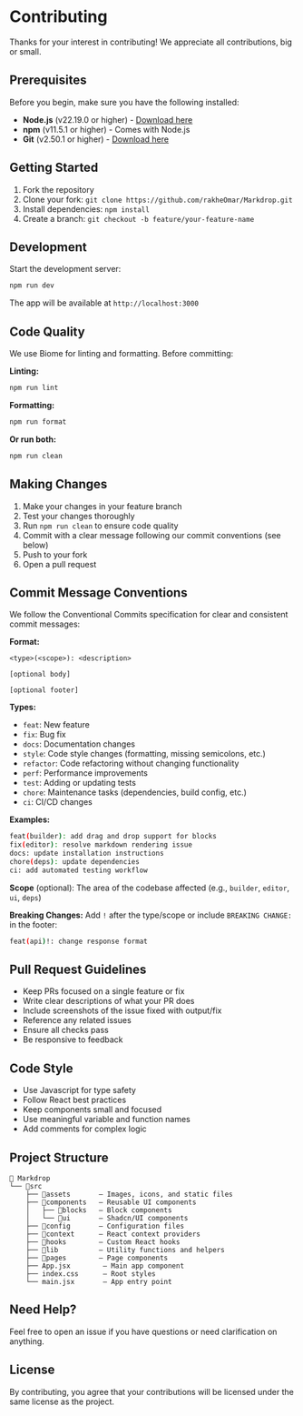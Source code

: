 # Contributing

Thanks for your interest in contributing! We appreciate all contributions, big or small.

## Prerequisites

Before you begin, make sure you have the following installed:

- **Node.js** (v22.19.0 or higher) - [Download here](https://nodejs.org/)
- **npm** (v11.5.1 or higher) - Comes with Node.js
- **Git** (v2.50.1 or higher) - [Download here](https://git-scm.com/)

## Getting Started  

1. Fork the repository
2. Clone your fork: `git clone https://github.com/rakheOmar/Markdrop.git`
3. Install dependencies: `npm install`
4. Create a branch: `git checkout -b feature/your-feature-name`

## Development

Start the development server:

```bash
npm run dev
```

The app will be available at `http://localhost:3000`

## Code Quality

We use Biome for linting and formatting. Before committing:

**Linting:**
```bash
npm run lint
```

**Formatting:**
```bash
npm run format
```

**Or run both:**
```bash
npm run clean
```

## Making Changes

1. Make your changes in your feature branch
2. Test your changes thoroughly
3. Run `npm run clean` to ensure code quality
4. Commit with a clear message following our commit conventions (see below)
5. Push to your fork
6. Open a pull request

## Commit Message Conventions

We follow the Conventional Commits specification for clear and consistent commit messages:

**Format:**
```
<type>(<scope>): <description>

[optional body]

[optional footer]
```

**Types:**
- `feat`: New feature
- `fix`: Bug fix
- `docs`: Documentation changes
- `style`: Code style changes (formatting, missing semicolons, etc.)
- `refactor`: Code refactoring without changing functionality
- `perf`: Performance improvements
- `test`: Adding or updating tests
- `chore`: Maintenance tasks (dependencies, build config, etc.)
- `ci`: CI/CD changes

**Examples:**
```bash
feat(builder): add drag and drop support for blocks
fix(editor): resolve markdown rendering issue
docs: update installation instructions
chore(deps): update dependencies
ci: add automated testing workflow
```

**Scope** (optional): The area of the codebase affected (e.g., `builder`, `editor`, `ui`, `deps`)

**Breaking Changes:**
Add `!` after the type/scope or include `BREAKING CHANGE:` in the footer:
```bash
feat(api)!: change response format
```

## Pull Request Guidelines

- Keep PRs focused on a single feature or fix
- Write clear descriptions of what your PR does
- Include screenshots of the issue fixed with output/fix
- Reference any related issues
- Ensure all checks pass
- Be responsive to feedback

## Code Style

- Use Javascript for type safety
- Follow React best practices
- Keep components small and focused
- Use meaningful variable and function names
- Add comments for complex logic

## Project Structure

```
📁 Markdrop
└── 📁src
    ├── 📁assets       — Images, icons, and static files
    ├── 📁components   — Reusable UI components
    │   ├── 📁blocks   — Block components
    │   └── 📁ui       — Shadcn/UI components
    ├── 📁config       — Configuration files
    ├── 📁context      — React context providers
    ├── 📁hooks        — Custom React hooks
    ├── 📁lib          — Utility functions and helpers
    ├── 📁pages        — Page components
    ├── App.jsx        — Main app component
    ├── index.css      — Root styles
    └── main.jsx       — App entry point
```

## Need Help?

Feel free to open an issue if you have questions or need clarification on anything.

## License

By contributing, you agree that your contributions will be licensed under the same license as the project.
